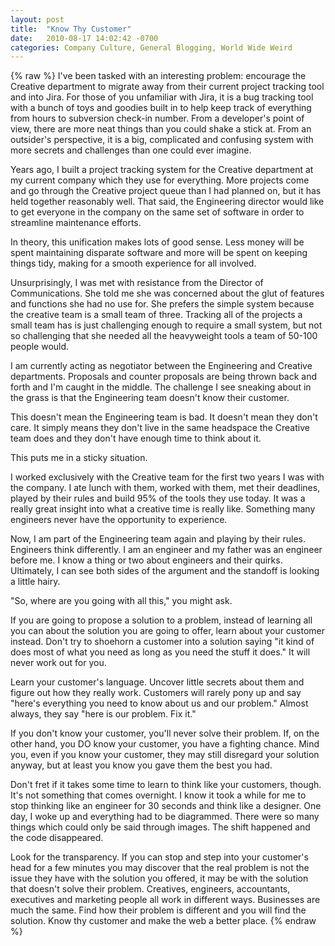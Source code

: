 ```yaml
---
layout: post
title:  "Know Thy Customer"
date:   2010-08-17 14:02:42 -0700
categories: Company Culture, General Blogging, World Wide Weird
---
```

{% raw %}
I've been tasked with an interesting problem: encourage the Creative department to migrate away from their current project tracking tool and into Jira.  For those of you unfamiliar with Jira, it is a bug tracking tool with a bunch of toys and goodies built in to help keep track of everything from hours to subversion check-in number.  From a developer's point of view, there are more neat things than you could shake a stick at.  From an outsider's perspective, it is a big, complicated and confusing system with more secrets and challenges than one could ever imagine.

Years ago, I built a project tracking system for the Creative department at my current company which they use for everything.  More projects come and go through the Creative project queue than I had planned on, but it has held together reasonably well.  That said, the Engineering director would like to get everyone in the company on the same set of software in order to streamline maintenance efforts.

In theory, this unification makes lots of good sense.  Less money will be spent maintaining disparate software and more will be spent on keeping things tidy, making for a smooth experience for all involved.<!--more-->

Unsurprisingly, I was met with resistance from the Director of Communications.  She told me she was concerned about the glut of features and functions she had no use for.  She prefers the simple system because the creative team is a small team of three.  Tracking all of the projects a small team has is just challenging enough to require a small system, but not so challenging that she needed all the heavyweight tools a team of 50-100 people would.

I am currently acting as negotiator between the Engineering and Creative departments.  Proposals and counter proposals are being thrown back and forth and I'm caught in the middle.  The challenge I see sneaking about in the grass is that the Engineering team doesn't know their customer.

This doesn't mean the Engineering team is bad.  It doesn't mean they don't care.  It simply means they don't live in the same headspace the Creative team does and they don't have enough time to think about it.

This puts me in a sticky situation.

I worked exclusively with the Creative team for the first two years I was with the company.  I ate lunch with them, worked with them, met their deadlines, played by their rules and build 95% of the tools they use today.  It was a really great insight into what a creative time is really like.  Something many engineers never have the opportunity to experience.

Now, I am part of the Engineering team again and playing by their rules.  Engineers think differently.  I am an engineer and my father was an engineer before me.  I know a thing or two about engineers and their quirks.  Ultimately, I can see both sides of the argument and the standoff is looking a little hairy.  

"So, where are you going with all this," you might ask.

If you are going to propose a solution to a problem, instead of learning all you can about the solution you are going to offer, learn about your customer instead.  Don't try to shoehorn a customer into a solution saying "it kind of does most of what you need as long as you need the stuff it does."  It will never work out for you.

Learn your customer's language.  Uncover little secrets about them and figure out how they really work.  Customers will rarely pony up and say "here's everything you need to know about us and our problem."  Almost always, they say "here is our problem. Fix it."

If you don't know your customer, you'll never solve their problem.  If, on the other hand, you DO know your customer, you have a fighting chance.  Mind you, even if you know your customer, they may still disregard your solution anyway, but at least you know you gave them the best you had.

Don't fret if it takes some time to learn to think like your customers, though.  It's not something that comes overnight.  I know it took a while for me to stop thinking like an engineer for 30 seconds and think like a designer.  One day, I woke up and everything had to be diagrammed.  There were so many things which could only be said through images.  The shift happened and the code disappeared.

Look for the transparency.  If you can stop and step into your customer's head for a few minutes you may discover that the real problem is not the issue they have with the solution you offered, it may be with the solution that doesn't solve their problem.  Creatives, engineers, accountants, executives and marketing people all work in different ways.  Businesses are much the same.  Find how their problem is different and you will find the solution.  Know thy customer and make the web a better place.
{% endraw %}
    